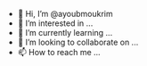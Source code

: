 - 👋 Hi, I’m @ayoubmoukrim
- 👀 I’m interested in ...
- 🌱 I’m currently learning ...
- 💞️ I’m looking to collaborate on ...
- 📫 How to reach me ...

<!---
ayoubmoukrim/ayoubmoukrim is a ✨ special ✨ repository because its `README.md` (this file) appears on your GitHub profile.
You can click the Preview link to take a look at your changes.
--->
